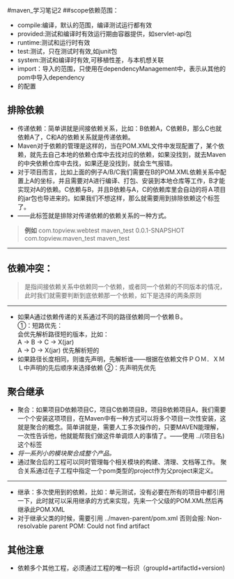 #maven_学习笔记2
##scope依赖范围：
* compile:编译，默认的范围，编译测试运行都有效
* provided:测试和编译时有效运行期由容器提供，如servlet-api包<br>
* runtime:测试和运行时有效
* test:测试，只在测试时有效,如junit包<br>
* system:测试和编译时有效,可移植性差，与本机想关联
* import：导入的范围，只使用在dependencyManagement中，表示从其他的pom中导入dependency
* 的配置
 

## 排除依赖
* 传递依赖：简单讲就是间接依赖关系，比如：B依赖A，C依赖B，那么C也就依赖A了，C和A的依赖关系就是传递依赖。<br>
* Maven对于依赖的管理是这样的，当在POM.XML文件中发现配置了，某个依赖，就先去自己本地的依赖仓库中去找对应的依赖，如果没找到，就去Maven的中央依赖仓库中去找，如果还是没找到，就会生气报错。<br>
* 对于项目而言，比如上面的例子A/B/C我们需要在B的POM.XML依赖关系中配置上A的坐标，并且需要对A进行编译、打包、安装到本地仓库等工作，B才能实现对A的依赖。C依赖与B，并且B依赖与A，C的依赖库里会自动的将Ａ项目的jar包也导进来的。如果我们不想这样，那么就需要用到排除依赖这个标签了。
* <exclusion></exclusion>——此标签就是排除对传递依赖的依赖关系的一种方式。
>**例如**
	<dependency>
	     <groupId>com.topview.webtest</groupId>
  		 <artifactId>maven_test</artifactId>
	     <version>0.0.1-SNAPSHOT</version>
	       <exclusions>
		   <exclusion>
			   <groupId>com.topview.maven_test</groupId>
	  		   <artifactId>maven_test</artifactId>
		   </exclusion>
		   </exclusions>
    </dependency>

-------
## 依赖冲突：
>是指间接依赖关系中依赖同一个依赖，或者同一个依赖的不同版本的情况，此时我们就需要判断到底依赖那一个依赖，如下是选择的两条原则<br>

-------------------------------
* 如果A通过依赖传递的关系通过不同的路径依赖同一个依赖Ｂ。<br>
①：短路优先：<br>
会优先解析路径短的版本，比如：<br>
A -> B -> C -> X(jar)<br>
A -> D -> X(jar) 优先解析短的<br>
* 如果路径长度相同，则谁先声明，先解析谁——根据在依赖文件ＰＯＭ．ＸＭＬ中声明的先后顺序来选择依赖
②：先声明先优先<br>
## 聚合继承

* 聚合：如果项目D依赖项目C，项目C依赖项目B，项目B依赖项目A，我们需要一个个安装这项项目，在Maven中有一种方式可以将多个项目一次性安装，这就是聚合的概念。简单讲就是，需要人工多次操作的，只要MAVEN能理解，一次性告诉他，他就能帮我们做这件单调烦人的事情了。——使用
<modules><module>../(项目名)</module></modules>这个标签<br>
* *将一系列小的模块聚合成整个产品。*
* 通过聚合后的工程可以同时管理每个相关模块的构建、清理、文档等工作。 聚合关系通过在子工程中指定一个pom类型的project作为父project来定义。

-------
* 继承：多次使用到的依赖，比如：单元测试，没有必要在所有的项目中都引用一下，此时就可以采用继承的方式来实现，先来一个父级的POM.XML然后再继承此POM.XML
* 对于继承父类的时候，需要引用 <relativePath>../maven-parent/pom.xml</relativePath>
否则会报:
Non-resolvable parent POM: Could not find artifact

## **其他注意**
* 依赖多个其他工程，必须通过工程的唯一标识（groupId+artifactId+version)<br>